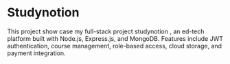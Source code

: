 # Studynotion
This project show case my full-stack  project studynotion , an ed-tech platform built with Node.js, Express.js, and MongoDB. Features include JWT authentication, course management, role-based access, cloud storage, and payment integration.
